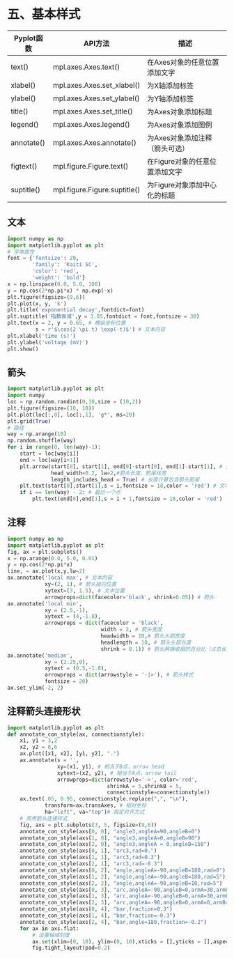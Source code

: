 # 五、基本样式

| Pyplot函数 | API方法                      | 描述                           |
| ---------- | ---------------------------- | ------------------------------ |
| text()     | mpl.axes.Axes.text()         | 在Axes对象的任意位置添加文字   |
| xlabel()   | mpl.axes.Axes.set_xlabel()   | 为X轴添加标签                  |
| ylabel()   | mpl.axes.Axes.set_ylabel()   | 为Y轴添加标签                  |
| title()    | mpl.axes.Axes.set_title()    | 为Axes对象添加标题             |
| legend()   | mpl.axes.Axes.legend()       | 为Axes对象添加图例             |
| annotate() | mpl.axes.Axes.annotate()     | 为Axes对象添加注释（箭头可选） |
| figtext()  | mpl.figure.Figure.text()     | 在Figure对象的任意位置添加文字 |
| suptitle() | mpl.figure.Figure.suptitle() | 为Figure对象添加中心化的标题   |

## 文本

```python
import numpy as np
import matplotlib.pyplot as plt
# 字体属性
font = {'fontsize': 20,
        'family': 'Kaiti SC',
        'color': 'red',
        'weight': 'bold'}
x = np.linspace(0.0, 5.0, 100)
y = np.cos(2*np.pi*x) * np.exp(-x)
plt.figure(figsize=(9,6))
plt.plot(x, y, 'k')
plt.title('exponential decay',fontdict=font)
plt.suptitle('指数衰减',y = 1.05,fontdict = font,fontsize = 30)
plt.text(x = 2, y = 0.65, # 横纵坐标位置
         s = r'$\cos(2 \pi t) \exp(-t)$') # 文本内容
plt.xlabel('time (s)')
plt.ylabel('voltage (mV)')
plt.show()

```

## 箭头

```python
import matplotlib.pyplot as plt
import numpy
loc = np.random.randint(0,10,size = (10,2))
plt.figure(figsize=(10, 10))
plt.plot(loc[:,0], loc[:,1], 'g*', ms=20)
plt.grid(True)
# 路径
way = np.arange(10)
np.random.shuffle(way)
for i in range(0, len(way)-1):
    start = loc[way[i]]
    end = loc[way[i+1]]
    plt.arrow(start[0], start[1], end[0]-start[0], end[1]-start[1], # 坐标与距离
              head_width=0.2, lw=2,#箭头长度，箭尾线宽
              length_includes_head = True) # 长度计算包含箭头箭尾
    plt.text(start[0],start[1],s = i,fontsize = 18,color = 'red') # 文本
    if i == len(way) - 2: # 最后一个点
        plt.text(end[0],end[1],s = i + 1,fontsize = 18,color = 'red')

```

## 注释

```python
import numpy as np
import matplotlib.pyplot as plt
fig, ax = plt.subplots()
x = np.arange(0.0, 5.0, 0.01)
y = np.cos(2*np.pi*x)
line, = ax.plot(x,y,lw=2)
ax.annotate('local max', # 文本内容
            xy=(2, 1), # 箭头指向位置
            xytext=(3, 1.5), # 文本位置
            arrowprops=dict(facecolor='black', shrink=0.05)) # 箭头
ax.annotate('local min',
            xy = (2.5,-1),
            xytext = (4,-1.8),
            arrowprops = dict(facecolor = 'black',
                              width = 2, # 箭头宽度
                              headwidth = 10,# 箭头头部宽度
                              headlength = 10, # 箭头头部长度
                              shrink = 0.1)) # 箭头两端收缩的百分比（占总长）
ax.annotate('median',
            xy = (2.25,0),
            xytext = (0.5,-1.8),
            arrowprops = dict(arrowstyle = '-|>'), # 箭头样式
            fontsize = 20)
ax.set_ylim(-2, 2)
```

## 注释箭头连接形状

```python
import matplotlib.pyplot as plt
def annotate_con_style(ax, connectionstyle):
    x1, y1 = 3,2
    x2, y2 = 8,6
    ax.plot([x1, x2], [y1, y2], ".")
    ax.annotate(s = '',
                xy=(x1, y1), # 相当于B点，arrow head
                xytext=(x2, y2), # 相当于A点，arrow tail
                arrowprops=dict(arrowstyle='->', color='red',
                                shrinkA = 5,shrinkB = 5,
                                connectionstyle=connectionstyle))
    ax.text(.05, 0.95, connectionstyle.replace(",", "\n"),
            transform=ax.transAxes, # 相对坐标
            ha="left", va="top")# 指定对齐方式
    # 常用箭头连接样式
    fig, axs = plt.subplots(3, 5, figsize=(9,6))
    annotate_con_style(axs[0, 0], "angle3,angleA=90,angleB=0")
    annotate_con_style(axs[1, 0], "angle3,angleA=0,angleB=90")
    annotate_con_style(axs[2, 0], "angle3,angleA = 0,angleB=150")
    annotate_con_style(axs[0, 1], "arc3,rad=0.")
    annotate_con_style(axs[1, 1], "arc3,rad=0.3")
    annotate_con_style(axs[2, 1], "arc3,rad=-0.3")
    annotate_con_style(axs[0, 2], "angle,angleA=-90,angleB=180,rad=0")
    annotate_con_style(axs[1, 2], "angle,angleA=-90,angleB=180,rad=5")
    annotate_con_style(axs[2, 2], "angle,angleA=-90,angleB=10,rad=5")
    annotate_con_style(axs[0, 3], "arc,angleA=-90,angleB=0,armA=30,armB=30,rad=0")
    annotate_con_style(axs[1, 3], "arc,angleA=-90,angleB=0,armA=30,armB=30,rad=5")
    annotate_con_style(axs[2, 3], "arc,angleA=-90,angleB=0,armA=0,armB=40,rad=0")
    annotate_con_style(axs[0, 4], "bar,fraction=0.3")
    annotate_con_style(axs[1, 4], "bar,fraction=-0.3")
    annotate_con_style(axs[2, 4], "bar,angle=180,fraction=-0.2")
    for ax in axs.flat:
        # 设置轴域刻度
        ax.set(xlim=(0, 10), ylim=(0, 10),xticks = [],yticks = [],aspect=1)
        fig.tight_layout(pad=0.2)
```
